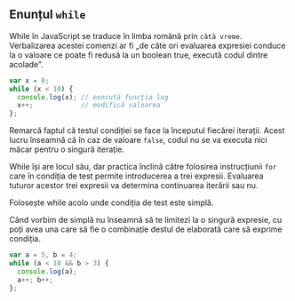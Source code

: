 ## Enunțul `while`

While în JavaScript se traduce în limba română prin `câtă vreme`. Verbalizarea acestei comenzi ar fi „de câte ori evaluarea expresiei conduce la o valoare ce poate fi redusă la un boolean true, execută codul dintre acolade”.

```javascript
var x = 0;
while (x < 10) {
  console.log(x); // execută funcția log
  x++;            // modifică valoarea
};
```

Remarcă faptul că testul condiției se face la începutul fiecărei iterații. Acest lucru înseamnă că în caz de valoare `false`, codul nu se va executa nici măcar pentru o singură iterație.

While își are locul său, dar practica înclină către folosirea instrucțiunii `for` care în condiția de test permite introducerea a trei expresii. Evaluarea tuturor acestor trei expresii va determina continuarea iterării sau nu.

Folosește while acolo unde condiția de test este simplă.

Când vorbim de simplă nu înseamnă să te limitezi la o singură expresie, cu poți avea una care să fie o combinație destul de elaborată care să exprime condiția.

```javascript
var a = 5, b = 4;
while (a < 10 && b > 3) {
  console.log(a);
  a++; b++;
};
```
